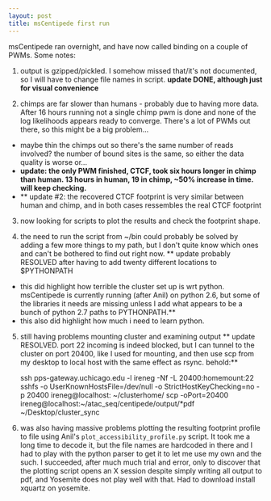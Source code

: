 ```yaml
---
layout: post
title: msCentipede first run
---
```


msCentipede ran overnight, and have now called binding on a couple of PWMs. Some notes:

1. output is gzipped/pickled. I somehow missed that/it's not documented, so I will have to change file names in script. **update DONE, although just for visual convenience**

2. chimps are far slower than humans - probably due to having more data. After 16 hours running not a single chimp pwm is done and none of the log likelihoods appears ready to converge. There's a lot of PWMs out there, so this might be a big problem...
    
  - maybe thin the chimps out so there's the same number of reads involved? the number of bound sites is the same, so either the data quality is worse or...
  - **update: the only PWM finished, CTCF, took six hours longer in chimp than human. 13 hours in human, 19 in chimp, ~50% increase in time. will keep checking.**
  - ** update #2: the recovered CTCF footprint is very similar between human and chimp, and in both cases ressembles the real CTCF footprint

3. now looking for scripts to plot the results and check the footprint shape. 

4. the need to run the script from ~/bin could probably be solved by adding a few more things to my path, but I don't quite know which ones and can't be bothered to find out right now. ** update probably RESOLVED after having to add twenty different locations to $PYTHONPATH
  - this did highlight how terrible the cluster set up is wrt python. msCentipede is currently running (after Anil) on python 2.6, but some of the libraries it needs are missing unless I add what appears to be a bunch of python 2.7 paths to PYTHONPATH.**
  - this also did highlight how much i need to learn python.  

5. still having problems mounting cluster and examining output ** update RESOLVED. port 22 incoming is indeed blocked, but I can tunnel to the cluster on port 20400, like I used for mounting, and then use scp from my desktop to local host with the same effect as rsync. behold:** 

    ssh pps-gateway.uchicago.edu -l ireneg -Nf -L 20400:homemount:22
    sshfs -o UserKnownHostsFile=/dev/null -o StrictHostKeyChecking=no -p 20400    ireneg@localhost: ~/clusterhome/
    scp -oPort=20400 ireneg@localhost:~/atac_seq/centipede/output/*pdf ~/Desktop/cluster_sync

6. was also having massive problems plotting the resulting footprint profile to file using Anil's `plot_accessibility_profile.py` script. It took me a long time to decode it, but the file names are hardcoded in there and I had to play with the python parser to get it to let me use my own and the such. I succeeded, after much much trial and error, only to discover that the plotting script opens an X session despite simply writing all output to pdf, and Yosemite does not play well with that. Had to download install xquartz on yosemite. 
